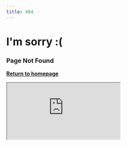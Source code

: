 ```yaml
---
title: 404
---
```

# I'm sorry :(
### Page Not Found
**[Return to homepage](/)**

<iframe src="https://giphy.com/embed/0GSKKHVQIKzIfkgIZ6/video"></iframe>
